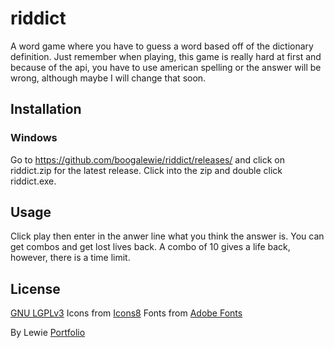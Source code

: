 # riddict
A word game where you have to guess a word based off of the dictionary definition.
Just remember when playing, this game is really hard at first and because of the api, you have to use american spelling or the answer will be wrong, although maybe I will change that soon.

## Installation

### Windows
Go to https://github.com/boogalewie/riddict/releases/ and click on riddict.zip for the latest release.
Click into the zip and double click riddict.exe.

## Usage

Click play then enter in the anwer line what you think the answer is.
You can get combos and get lost lives back. A combo of 10 gives a life back,
however, there is a time limit.

## License
[GNU LGPLv3](https://choosealicense.com/licenses/lgpl-3.0/)
Icons from [Icons8](https://icons8.com)
Fonts from [Adobe Fonts](https://fonts.adobe.com/fonts/museo)

By Lewie [Portfolio](https://lewie.myportfolio.com/)
